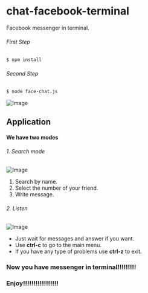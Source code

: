 # chat-facebook-terminal
Facebook messenger in terminal.

###### First Step
```sh
$ npm install
```
###### Second Step
```sh
$ node face-chat.js
```
 ![Image](https://raw.githubusercontent.com/TonyFreire/chat-facebook-terminal/master/images/Screen%20Shot%202016-02-18%20at%2022.08.13.png)

## Application

#### We have two modes

###### 1. Search mode

 ![Image](https://raw.githubusercontent.com/TonyFreire/chat-facebook-terminal/master/images/Screen%20Shot%202016-02-18%20at%2022.15.29.png)

1. Search by name.
2.	Select the number of your friend.
3. Write message.

###### 2. Listen

![Image](https://raw.githubusercontent.com/TonyFreire/chat-facebook-terminal/master/images/Screen%20Shot%202016-02-18%20at%2022.18.35.png)

- Just wait for messages and answer if you want.
- Use **ctrl-c** to go to the main menu.
- If you have any type of problems use **ctrl-z** to exit.


### Now you have messenger in terminal!!!!!!!!!
### Enjoy!!!!!!!!!!!!!!!!!



